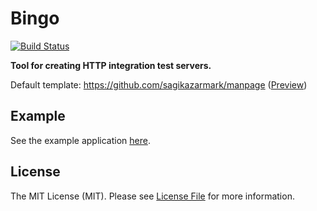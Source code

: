 # Bingo

[![Build Status](https://img.shields.io/travis/sagikazarmark/bingo.svg?style=flat-square)](https://travis-ci.org/sagikazarmark/bingo)

**Tool for creating HTTP integration test servers.**

Default template: https://github.com/sagikazarmark/manpage ([Preview](https://sagikazarmark.github.io/manpage/))


## Example

See the example application [here](https://github.com/sagikazarmark/bingo-example/).


## License

The MIT License (MIT). Please see [License File](LICENSE) for more information.
